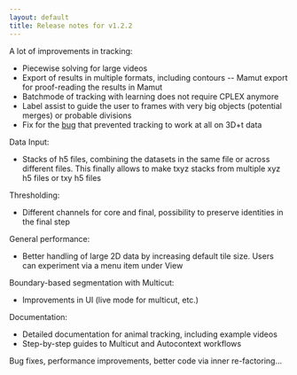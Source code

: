 ```yaml
---
layout: default
title: Release notes for v1.2.2
---
```


A lot of improvements in tracking:

- Piecewise solving for large videos
- Export of results in multiple formats, including contours
-- Mamut export for proof-reading the results in Mamut
- Batchmode of tracking with learning does not require CPLEX anymore
- Label assist to guide the user to frames with very big objects (potential merges) or probable divisions 
- Fix for the [bug](https://github.com/ilastik/ilastik/issues/1432) that prevented tracking to work at all on 3D+t data

Data Input:

- Stacks of h5 files, combining the datasets in the same file or across different files. This finally allows to make txyz stacks from multiple xyz h5 files or txy h5 files

Thresholding:

- Different channels for core and final, possibility to preserve identities in the final step

General performance:

- Better handling of large 2D data by increasing default tile size. Users can experiment via a menu item under View

Boundary-based segmentation with Multicut:

- Improvements in UI (live mode for multicut, etc.)

Documentation:

- Detailed documentation for animal tracking, including example videos
- Step-by-step guides to Multicut and Autocontext workflows

Bug fixes, performance improvements, better code via inner re-factoring...
